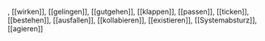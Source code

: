 , [[wirken]], [[gelingen]], [[gutgehen]], [[klappen]], [[passen]], [[ticken]], [[bestehen]], [[ausfallen]], [[kollabieren]], [[existieren]], [[Systemabsturz]], [[agieren]]
